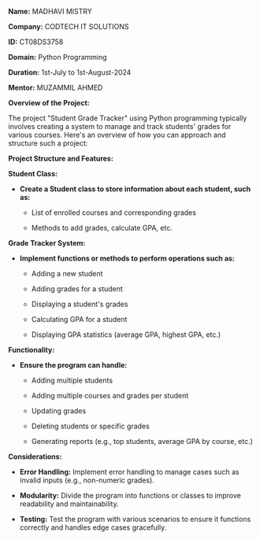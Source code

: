 **Name:** MADHAVI MISTRY

**Company:** CODTECH IT SOLUTIONS

**ID:** CT08DS3758

**Domain:** Python Programming

**Duration:** 1st-July to 1st-August-2024

**Mentor:** MUZAMMIL AHMED


**Overview of the Project:**

The project "Student Grade Tracker" using Python programming typically involves creating a system to manage and track students' grades for various courses. Here's an overview of how you can approach and structure such a project:

**Project Structure and Features:**

**Student Class:**

- **Create a Student class to store information about each student, such as:**

  - List of enrolled courses and corresponding grades

  - Methods to add grades, calculate GPA, etc.  
    
**Grade Tracker System:**

- **Implement functions or methods to perform operations such as:**
  
  - Adding a new student

  - Adding grades for a student

  - Displaying a student's grades

  - Calculating GPA for a student

  - Displaying GPA statistics (average GPA, highest GPA, etc.)

**Functionality:**

- **Ensure the program can handle:**
  
  - Adding multiple students

  - Adding multiple courses and grades per student

  - Updating grades

  - Deleting students or specific grades

  - Generating reports (e.g., top students, average GPA by course, etc.)

**Considerations:**

- **Error Handling:** Implement error handling to manage cases such as invalid inputs (e.g., non-numeric grades).

- **Modularity:** Divide the program into functions or classes to improve readability and maintainability.

- **Testing:** Test the program with various scenarios to ensure it functions correctly and handles edge cases gracefully.

